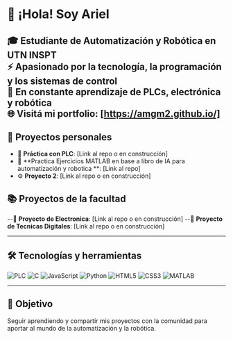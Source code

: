 # 👋 ¡Hola! Soy Ariel

🎓 Estudiante de **Automatización y Robótica** en **UTN INSPT**  
⚡ Apasionado por la tecnología, la programación y los sistemas de control  
🤖 En constante aprendizaje de PLCs, electrónica y robótica  
🌐 Visitá mi portfolio: [https://amgm2.github.io/]
---

## 💼 Proyectos personales
- 🤖 **Práctica con PLC**: [Link al repo o en construcción]
- 🤖 **Practica Ejercicios MATLAB en base a libro de IA para automatización y robotica **: [Link al repo]
- ⚙ **Proyecto 2**: [Link al repo o en construcción]

## 📚 Proyectos de la facultad

--🔋 **Proyecto de Electronica**: [Link al repo o en construcción]
--🔋 **Proyecto de Tecnicas Digitales**: [Link al repo o en construcción]

---

## 🛠 Tecnologías y herramientas
![PLC](https://img.shields.io/badge/PLC-Automation-blue)
![C](https://img.shields.io/badge/C-00599C?style=flat&logo=c&logoColor=white)
![JavaScript](https://img.shields.io/badge/JavaScript-F7DF1E?style=flat&logo=javascript&logoColor=black)
![Python](https://img.shields.io/badge/Python-3776AB?style=flat&logo=python&logoColor=white)
![HTML5](https://img.shields.io/badge/HTML5-E34F26?style=flat&logo=html5&logoColor=white)
![CSS3](https://img.shields.io/badge/CSS3-1572B6?style=flat&logo=css3&logoColor=white)
![MATLAB](https://img.shields.io/badge/Matlab-Symbol-orange?logo=matlab%26logoColor=white)

---

## 🚀 Objetivo
Seguir aprendiendo y compartir mis proyectos con la comunidad para aportar al mundo de la automatización y la robótica.
